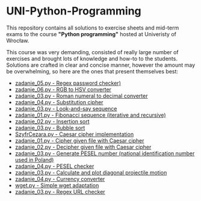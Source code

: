 # UNI-Python-Programming  

This repository contains all solutions to exercise sheets and mid-term exams to the course **"Python programming"** hosted at Univeristy of Wrocław.  

This course was very demanding, consisted of really large number of exercises and brought lots of knowledge and how-to to the students.  
Solutions are crafted in clear and concise manner, however the amount may be overwhelming, so here are the ones that present themselves best:  
- [zadanie_05.py - Regex password checker)](https://github.com/tTargiel/UNI-Python-Programming/blob/main/Lista%2003/zadanie_05.py)  
- [zadanie_06.py - RGB to HSV converter](https://github.com/tTargiel/UNI-Python-Programming/blob/main/Lista%2004/zadanie_06.py)  
- [zadanie_03.py - Roman numeral to decimal converter](https://github.com/tTargiel/UNI-Python-Programming/blob/main/Lista%2005/zadanie_03.py)  
- [zadanie_04.py - Substitution cipher](https://github.com/tTargiel/UNI-Python-Programming/blob/main/Lista%2005/zadanie_04.py)  
- [zadanie_03.py - Look-and-say sequence](https://github.com/tTargiel/UNI-Python-Programming/blob/main/Lista%2006/zadanie_03.py)  
- [zadanie_01.py - Fibonacci sequence (iterative and recursive)](https://github.com/tTargiel/UNI-Python-Programming/blob/main/Lista%2007/zadanie_01.py)  
- [zadanie_02.py - Insertion sort](https://github.com/tTargiel/UNI-Python-Programming/blob/main/Lista%2007/zadanie_02.py)  
- [zadanie_03.py - Bubble sort](https://github.com/tTargiel/UNI-Python-Programming/blob/main/Lista%2007/zadanie_03.py)  
- [SzyfrCezara.py - Caesar cipher implementation](https://github.com/tTargiel/UNI-Python-Programming/blob/main/Lista%2008/SzyfrCezara.py)  
- [zadanie_01.py - Cipher given file with Caesar cipher](https://github.com/tTargiel/UNI-Python-Programming/blob/main/Lista%2008/zadanie_01.py)  
- [zadanie_02.py - Decipher given file with Caesar cipher](https://github.com/tTargiel/UNI-Python-Programming/blob/main/Lista%2008/zadanie_02.py)  
- [zadanie_03.py - Generate PESEL number (national identification number used in Poland)](https://github.com/tTargiel/UNI-Python-Programming/blob/main/Lista%2008/zadanie_03.py)  
- [zadanie_04.py - PESEL checker](https://github.com/tTargiel/UNI-Python-Programming/blob/main/Lista%2008/zadanie_04.py)  
- [zadanie_03.py - Calculate and plot diagonal projectile motion](https://github.com/tTargiel/UNI-Python-Programming/blob/main/Lista%2009/zadanie_03.py)  
- [zadanie_04.py - Currency converter](https://github.com/tTargiel/UNI-Python-Programming/blob/main/Lista%2010/zadanie_04.py)  
- [wget.py - Simple wget adaptation](https://github.com/tTargiel/UNI-Python-Programming/blob/main/Lista%2011/wget.py)  
- [zadanie_03.py - Regex URL checker](https://github.com/tTargiel/UNI-Python-Programming/blob/main/Lista%2011/zadanie_03.py)  